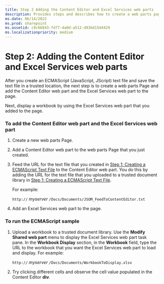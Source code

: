 ```yaml
---
title: Step 2 Adding the Content Editor and Excel Services web parts
description: Provides steps and describes how to create a web parts page and add the Content Editor web part and the Excel Services web part to the page.
ms.date: 06/14/2022
ms.prod: sharepoint
ms.assetid: c9c66843-fd77-4a0d-a512-d936d15d4429
ms.localizationpriority: medium
---
```



# Step 2: Adding the Content Editor and Excel Services web parts

After you create an ECMAScript (JavaScript, JScript) text file and save the text file in a trusted location, the next step is to create a web parts Page and add the Content Editor web part and the Excel Services web part to the page. 
  
    
    

Next, display a workbook by using the Excel Services web part that you added to the page. 
### To add the Content Editor web part and the Excel Services web part


1. Create a new web parts Page. 
    
  
2. Add a Content Editor web part to the web parts Page that you just created.
    
  
3. Feed the URL for the text file that you created in  [Step 1: Creating a ECMAScript Text File](step-1-creating-a-ecmascript-text-file.md) to the Content Editor web part. You do this by adding the URL for the text file that you uploaded to a trusted document library in [Step 1: Creating a ECMAScript Text File](step-1-creating-a-ecmascript-text-file.md). 
    
    For example: 
    
     `http://` _myserver_ `/Docs/Documents/JSOM_FeedToContentEditor.txt`
    
  
4. Add an Excel Services web part to the page.
    
  

### To run the ECMAScript sample


1. Upload a workbook to a trusted document library. Use the **Modify Shared web part** menu to display the Excel Services web part task pane. In the **Workbook Display** section, in the **Workbook** field, type the URL to the workbook that you want the Excel Services web part to load and display. For example:
    
     `http://` _myserver_ `/Docs/Documents/WorkbookToDisplay.xlsx`
    
  
2. Try clicking different cells and observe the cell value populated in the Content Editor **div**. 
    
  

